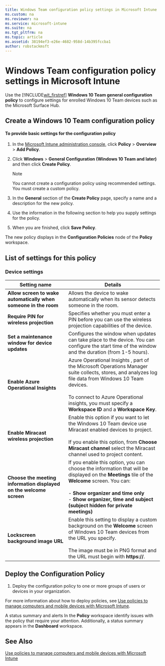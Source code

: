 ```yaml
---
title: Windows Team configuration policy settings in Microsoft Intune
ms.custom: na
ms.reviewer: na
ms.service: microsoft-intune
ms.suite: na
ms.tgt_pltfrm: na
ms.topic: article
ms.assetid: 38194ef3-e26e-4682-958d-14b395fccba1
author: robstackmsft
---
```

# Windows Team configuration policy settings in Microsoft Intune
Use the [!INCLUDE[wit_firstref](./includes/wit_firstref_md.md)] **Windows 10 Team general configuration policy** to configure settings for enrolled Windows 10 Team devices such as the Microsoft Surface Hub.

## Create a Windows 10 Team configuration policy

#### To provide basic settings for the configuration policy

1.  In the [Microsoft Intune administration console](https://manage.microsoft.com), click **Policy** &gt; **Overview** &gt; **Add Policy**.

2.  Click **Windows** &gt; **General Configuration (Windows 10 Team and later)** and then click **Create Policy**.

    > [!NOTE]
    > You cannot create a configuration policy using recommended settings. You must create a custom policy.

3.  In the **General** section of the **Create Policy** page, specify a name and a description for the new policy.

4.  Use the information in the following section to help you supply settings for the policy.

5.  When you are finished, click **Save Policy**.

The new policy displays in the **Configuration Policies** node of the **Policy** workspace.

## <a name="BKMK_Settings"></a>List of settings for this policy

### <a name="BKMK_sec"></a>Device settings

|Setting name|Details|
|----------------|-----------|
|**Allow screen to wake automatically when someone in the room**|Allows the device to wake automatically when its sensor detects someone in the room.|
|**Require PIN for wireless projection**|Specifies whether you must enter a PIN before you can use the wireless projection capabilities of the device.|
|**Set a maintenance window for device updates**|Configures the window when updates can take place to the device. You can configure the start time of the window and the duration (from 1-5 hours).|
|**Enable Azure Operational Insights**|Azure Operational Insights , part of the Microsoft Operations Manager suite collects, stores, and analyzes log file data from Windows 10 Team devices.<br /><br />To connect to Azure Operational insights, you must specify a **Workspace ID** and a **Workspace Key**.|
|**Enable Miracast wireless projection**|Enable this option if you want to let the Windows 10 Team device use Miracast enabled devices to project.<br /><br />If you enable this option, from **Choose Miracast channel** select the Miracast channel used to project content.|
|**Choose the meeting information displayed on the welcome screen**|If you enable this option, you can choose the information that will be displayed on the **Meetings** tile of the **Welcome** screen. You can:<br /><br />-   **Show organizer and time only**<br />-   **Show organizer, time and subject (subject hidden for private meetings)**|
|**Lockscreen background image URL**|Enable this setting to display a custom background on the **Welcome** screen of Windows 10 Team devices from the URL you specify.<br /><br />The image must be in PNG format and the URL must begin with **https://**.|

## Deploy the Configuration Policy

1.  Deploy the configuration policy to one or more groups of users or devices in your organization.

For more information about how to deploy policies, see [Use policies to manage computers and mobile devices with Microsoft Intune](use-policies-to-manage-computers-and-mobile-devices-with-microsoft-intune.md).

A status summary and alerts In the **Policy** workspace identify issues with the policy that require your attention. Additionally, a status summary appears in the **Dashboard** workspace.

## See Also
[Use policies to manage computers and mobile devices with Microsoft Intune](use-policies-to-manage-computers-and-mobile-devices-with-microsoft-intune.md)

